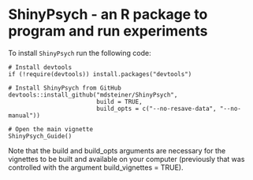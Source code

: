 # ShinyPsych - an R package to program and run experiments

To install `ShinyPsych` run the following code:

```
# Install devtools
if (!require(devtools)) install.packages("devtools")

# Install ShinyPsych from GitHub
devtools::install_github("mdsteiner/ShinyPsych", 
                         build = TRUE, 
                         build_opts = c("--no-resave-data", "--no-manual"))

# Open the main vignette
ShinyPsych_Guide()       
```

Note that the build and build_opts arguments are necessary for the vignettes to be built and available on your computer (previously that was controlled with the argument build_vignettes = TRUE).
